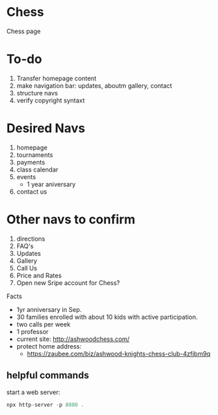 # Chess

Chess page

# To-do

1. Transfer homepage content
1. make navigation bar: updates, aboutm gallery, contact
1. structure navs
1. verify copyright syntaxt

# Desired Navs

1. homepage
1. tournaments
1. payments
1. class calendar
1. events
   - 1 year aniversary
1. contact us

# Other navs to confirm

1. directions
1. FAQ's
1. Updates
1. Gallery
1. Call Us
1. Price and Rates
1. Open new Sripe account for Chess?

Facts

- 1yr anniversary in Sep.
- 30 families enrolled with about 10 kids with active participation.
- two calls per week
- 1 professor
- current site: http://ashwoodchess.com/
- protect home address:
  - https://zaubee.com/biz/ashwood-knights-chess-club-4zfjbm9q

## helpful commands

start a web server:

```js
npx http-server -p 8080 .
```
